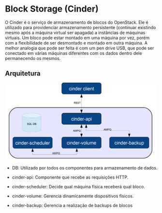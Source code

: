# Block Storage (Cinder)

O Cinder é o serviço de armazenamento de blocos do OpenStack. Ele é utilizado para providenciar armazenamento persistente (continuar existindo mesmo após a máquina virtual ser apagada) a instâncias de máquinas virtuais. Um bloco pode estar montado em uma máquina por vez, porém com a flexibilidade de ser desmontado e montado em outra máquina. A melhor analogia que pode ser feita é com um pen drive USB, que pode ser conectado em várias máquinas diferentes com os dados dentro dele permanecendo os mesmos.

## Arquitetura

![Arquitetura Cinder](../../images/cinder_01_arquitetura.png "Arquitetura Cinder")

* DB: Utilizado por todos os componentes para armazenamento de dados.

* cinder-api:  Componente que recebe as requisições HTTP.

* cinder-scheduler: Decide qual máquina física receberá qual bloco.

* cinder-volume: Gerencia dinamicamente dispositivos físicos.

* cinder-backup: Gerencia a realização de backups de blocos
